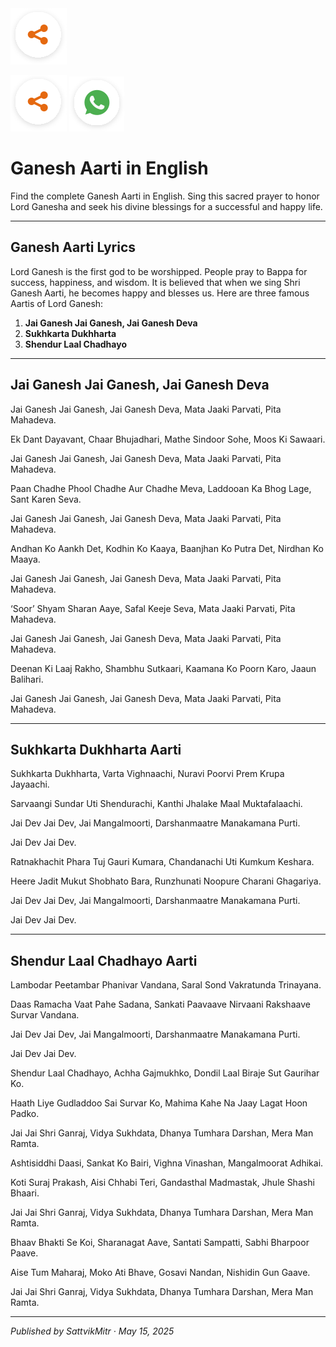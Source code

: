 <!-- Banner SVG -->
<img src="https://raw.githubusercontent.com/anandwana001/content-repo/refs/heads/main/assets/ic_share_rounded.svg"/>

<!-- Share & WhatsApp icons as SVG -->
[![Share](https://raw.githubusercontent.com/anandwana001/content-repo/refs/heads/main/assets/ic_share_rounded.svg)]()
[![WhatsApp](https://raw.githubusercontent.com/anandwana001/content-repo/refs/heads/main/assets/ic_wtsapp_share_rounded.svg)]()

# Ganesh Aarti in English

Find the complete Ganesh Aarti in English. Sing this sacred prayer to honor Lord Ganesha and seek his divine blessings for a successful and happy life.

---

## Ganesh Aarti Lyrics

Lord Ganesh is the first god to be worshipped. People pray to Bappa for success, happiness, and wisdom. It is believed that when we sing Shri Ganesh Aarti, he becomes happy and blesses us. Here are three famous Aartis of Lord Ganesh:

1. **Jai Ganesh Jai Ganesh, Jai Ganesh Deva**  
2. **Sukhkarta Dukhharta**  
3. **Shendur Laal Chadhayo**

---

## Jai Ganesh Jai Ganesh, Jai Ganesh Deva

Jai Ganesh Jai Ganesh, Jai Ganesh Deva, Mata Jaaki Parvati, Pita Mahadeva.

Ek Dant Dayavant, Chaar Bhujadhari, Mathe Sindoor Sohe, Moos Ki Sawaari.

Jai Ganesh Jai Ganesh, Jai Ganesh Deva, Mata Jaaki Parvati, Pita Mahadeva.

Paan Chadhe Phool Chadhe Aur Chadhe Meva, Laddooan Ka Bhog Lage, Sant Karen Seva.

Jai Ganesh Jai Ganesh, Jai Ganesh Deva, Mata Jaaki Parvati, Pita Mahadeva.

Andhan Ko Aankh Det, Kodhin Ko Kaaya, Baanjhan Ko Putra Det, Nirdhan Ko Maaya.

Jai Ganesh Jai Ganesh, Jai Ganesh Deva, Mata Jaaki Parvati, Pita Mahadeva.

‘Soor’ Shyam Sharan Aaye, Safal Keeje Seva, Mata Jaaki Parvati, Pita Mahadeva.

Jai Ganesh Jai Ganesh, Jai Ganesh Deva, Mata Jaaki Parvati, Pita Mahadeva.

Deenan Ki Laaj Rakho, Shambhu Sutkaari, Kaamana Ko Poorn Karo, Jaaun Balihari.

Jai Ganesh Jai Ganesh, Jai Ganesh Deva, Mata Jaaki Parvati, Pita Mahadeva.


---

## Sukhkarta Dukhharta Aarti


Sukhkarta Dukhharta, Varta Vighnaachi,
Nuravi Poorvi Prem Krupa Jayaachi.

Sarvaangi Sundar Uti Shendurachi,
Kanthi Jhalake Maal Muktafalaachi.

Jai Dev Jai Dev, Jai Mangalmoorti,
Darshanmaatre Manakamana Purti.

Jai Dev Jai Dev.

Ratnakhachit Phara Tuj Gauri Kumara,
Chandanachi Uti Kumkum Keshara.

Heere Jadit Mukut Shobhato Bara,
Runzhunati Noopure Charani Ghagariya.

Jai Dev Jai Dev, Jai Mangalmoorti,
Darshanmaatre Manakamana Purti.

Jai Dev Jai Dev.


---

## Shendur Laal Chadhayo Aarti


Lambodar Peetambar Phanivar Vandana,
Saral Sond Vakratunda Trinayana.

Daas Ramacha Vaat Pahe Sadana,
Sankati Paavaave Nirvaani Rakshaave Survar Vandana.

Jai Dev Jai Dev, Jai Mangalmoorti,
Darshanmaatre Manakamana Purti.

Jai Dev Jai Dev.

Shendur Laal Chadhayo, Achha Gajmukhko,
Dondil Laal Biraje Sut Gaurihar Ko.

Haath Liye Gudladdoo Sai Survar Ko,
Mahima Kahe Na Jaay Lagat Hoon Padko.

Jai Jai Shri Ganraj, Vidya Sukhdata,
Dhanya Tumhara Darshan, Mera Man Ramta.

Ashtisiddhi Daasi, Sankat Ko Bairi,
Vighna Vinashan, Mangalmoorat Adhikai.

Koti Suraj Prakash, Aisi Chhabi Teri,
Gandasthal Madmastak, Jhule Shashi Bhaari.

Jai Jai Shri Ganraj, Vidya Sukhdata,
Dhanya Tumhara Darshan, Mera Man Ramta.

Bhaav Bhakti Se Koi, Sharanagat Aave,
Santati Sampatti, Sabhi Bharpoor Paave.

Aise Tum Maharaj, Moko Ati Bhave,
Gosavi Nandan, Nishidin Gun Gaave.

Jai Jai Shri Ganraj, Vidya Sukhdata,
Dhanya Tumhara Darshan, Mera Man Ramta.



---

*Published by SattvikMitr · May 15, 2025*
